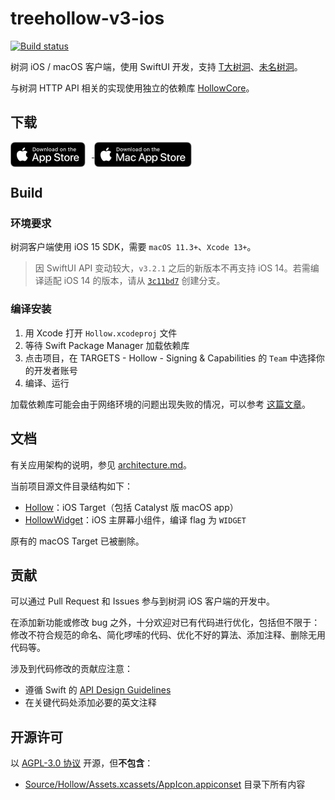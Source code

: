 # treehollow-v3-ios

[![Build status](https://build.appcenter.ms/v0.1/apps/ecb32276-29a0-4925-a8aa-f46d00effd10/branches/main/badge)](https://appcenter.ms)

树洞 iOS / macOS 客户端，使用 SwiftUI 开发，支持 [T大树洞](https://thuhole.com)、[未名树洞](https://www.pkuhollow.com)。

与树洞 HTTP API 相关的实现使用独立的依赖库 [HollowCore](https://github.com/liang2kl/HollowCore)。

## 下载

<a href='https://apps.apple.com/cn/app/treehollow/id1556835658'>
    <img align="center" height=40px src='Documentation/Assets/app_store_ios.svg' style="padding-right: 10px"/>
</a>
<a href='https://apps.apple.com/cn/app/treehollow/id1556835658'>
    <img align="center" height=40px src='Documentation/Assets/app_store_mac.svg'/>
</a>

## Build

### 环境要求

树洞客户端使用 iOS 15 SDK，需要 `macOS 11.3+`、`Xcode 13+`。

> 因 SwiftUI API 变动较大，`v3.2.1` 之后的新版本不再支持 iOS 14。若需编译适配 iOS 14 的版本，请从 [`3c11bd7`](https://github.com/treehollow/treehollow-v3-ios/commit/3c11bd733659530e76ea9fa53080eefe20215ac0) 创建分支。

### 编译安装

1. 用 Xcode 打开 `Hollow.xcodeproj` 文件
2. 等待 Swift Package Manager 加载依赖库
3. 点击项目，在 TARGETS - Hollow - Signing & Capabilities 的 `Team` 中选择你的开发者账号
4. 编译、运行

加载依赖库可能会由于网络环境的问题出现失败的情况，可以参考 [这篇文章](https://gist.github.com/liang2kl/15237e23b06e737f036b8c1c3e5c0102)。

## 文档

有关应用架构的说明，参见 [architecture.md](Documentation/architecture.md)。

当前项目源文件目录结构如下：

- [Hollow](Source/Hollow)：iOS Target（包括 Catalyst 版 macOS app）
- [HollowWidget](Source/HollowWidget)：iOS 主屏幕小组件，编译 flag 为 `WIDGET`

原有的 macOS Target 已被删除。

## 贡献

可以通过 Pull Request 和 Issues 参与到树洞 iOS 客户端的开发中。

在添加新功能或修改 bug 之外，十分欢迎对已有代码进行优化，包括但不限于：修改不符合规范的命名、简化啰嗦的代码、优化不好的算法、添加注释、删除无用代码等。

涉及到代码修改的贡献应注意：

- 遵循 Swift 的 [API Design Guidelines](https://swift.org/documentation/api-design-guidelines/)
- 在关键代码处添加必要的英文注释

## 开源许可

以 [AGPL-3.0 协议](LICENSE) 开源，但**不包含**：

- [Source/Hollow/Assets.xcassets/AppIcon.appiconset](Source/Hollow/Assets.xcassets/AppIcon.appiconset) 目录下所有内容
